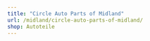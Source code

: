 ```yaml
---
title: "Circle Auto Parts of Midland"
url: /midland/circle-auto-parts-of-midland/
shop: Autoteile
---
```

